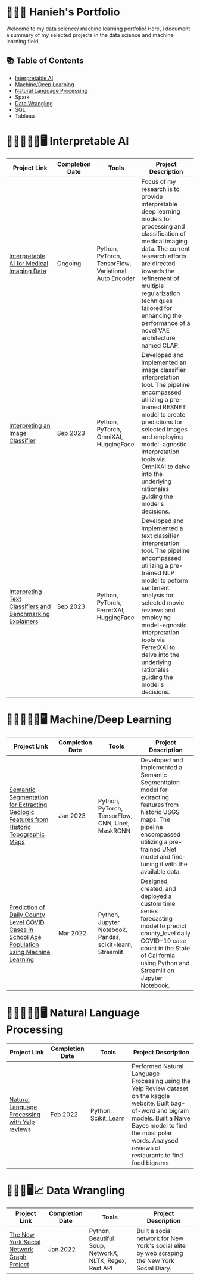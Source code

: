 # 👩🏻‍💻 Hanieh's Portfolio
Welcome to my data science/ machine learning portfolio! Here, I document a summary of my selected projects in the data science and machine learning field.

## 📚 Table of Contents
* [Interpretable AI](README.md#%EF%B8%8F-interpretable-ai)
* [Machine/Deep Learning](README.md#%EF%B8%8F-machine/deep-learning)
* [Natural Language Processing](README.md#%EF%B8%8F-natural-language-processing)
* Spark
* [Data Wrangling](README.md#%EF%B8%8F-data-wrangling)
* SQL
* Tableau

# 👩🏻‍💻🤖🧠🖥️ Interpretable AI 
| Project Link | Completion Date | Tools | Project Description | 
|---|---|---|---|
| [Interpretable AI for Medical Imaging Data](https://github.com/hhaeri/Interpretable-AI-for-Medical-Imaging) | Ongoing | Python, PyTorch, TensorFlow, Variational Auto Encoder | Focus of my research is to provide interpretable deep learning models for processing and classification of medical imaging data. The current research efforts are directed towards the refinement of multiple regularization techniques tailored for enhancing the performance of a novel VAE architecture named CLAP. |
| [Interpreting an Image Classifier](https://github.com/hhaeri/Interpreting_Image_Classifiers) | Sep 2023 | Python, PyTorch, OmniXAI, HuggingFace | Developed and implemented an image classifier interpretation tool. The pipeline encompassed utilizing a pre-trained RESNET model to create predictions for selected images and employing model-agnostic interpretation tools via OmniXAI to delve into the underlying rationales guiding the model's decisions. |
| [Interpreting Text Classifiers and Benchmarking Explainers](https://github.com/hhaeri/Interpreting-Text-Classifiers) | Sep 2023 | Python, PyTorch, FerretXAI, HuggingFace | Developed and implemented a text classifier interpretation tool. The pipeline encompassed utilizing a pre-trained NLP model to peform sentiment analysis for selected movie reviews and employing model-agnostic interpretation tools via FerretXAI to delve into the underlying rationales guiding the model's decisions. |
# 👩🏻‍💻🤖🧠🖥️ Machine/Deep Learning 
| Project Link | Completion Date | Tools | Project Description | 
|---|---|---|---|
| [Semantic Segmentation for Extracting Geologic Features from Historic Topographic Maps](https://github.com/hhaeri/Semantic-Segmentation-for-Feature-Extraction) | Jan 2023 | Python, PyTorch, TensorFlow, CNN, Unet, MaskRCNN | Developed and implemented a Semantic Segmenttaion model for extracting features from historic USGS maps. The pipeline encompassed utilizing a pre-trained UNet model and fine-tuning it with the available data. |
| [Prediction of Daily County Level COVID Cases in School Age Population using Machine Learning](https://github.com/hhaeri/TDI_Capstone) | Mar 2022 |Python, Jupyter Notebook, Pandas, scikit-learn, Streamlit | Designed, created, and deployed a custom time series forecasting model to predict county_level daily COVID-19 case count in the State of California using Python and Streamlit on Jupyter Notebook. |
# 👩🏻‍💻🤖🧠🖥️ Natural Language Processing
| Project Link | Completion Date | Tools | Project Description | 
|---|---|---|---|
| [Natural Language Processing with Yelp reviews](https://github.com/hhaeri/NLP-with-Yelp-reviews) | Feb 2022 | Python, Scikit_Learn | Performed Natural Language Processing using the Yelp Review dataset on the kaggle website. Built bag-of-word and bigram models. Built a Naive Bayes model to find the most polar words. Analysed reviews of restaurants to find food bigrams  |

# 👩🏻‍💻🖥️📈 Data Wrangling 
| Project Link | Completion Date | Tools | Project Description | 
|---|---|---|---|
|  [The New York Social Network Graph Project](https://github.com/hhaeri/The-New-York-Social-Graph) | Jan 2022 | Python, Beautiful Soup, NetworkX, NLTK, Regex, Rest API | Built a social network for New York's social elite by web scraping the New York Social Diary.|
